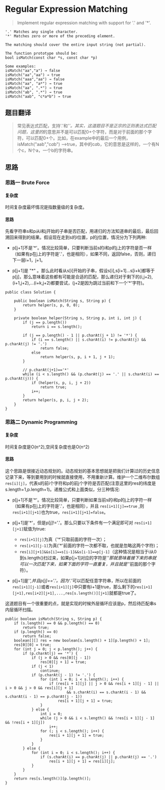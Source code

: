 # Regular Expression Matching #
>Implement regular expression matching with support for '.' and '*'.

```
'.' Matches any single character.
'*' Matches zero or more of the preceding element.

The matching should cover the entire input string (not partial).

The function prototype should be:
bool isMatch(const char *s, const char *p)

Some examples:
isMatch("aa","a") → false
isMatch("aa","aa") → true
isMatch("aaa","aa") → false
isMatch("aa", "a*") → true
isMatch("aa", ".*") → true
isMatch("ab", ".*") → true
isMatch("aab", "c*a*b") → true
```
## 题目翻译 ##
>常见表达式匹配，支持'.'和'*'。其实，这道题目不是正宗的正则表达式匹配问题，这里的*的意思并不是可以匹配0+个字符，而是对于前面的那个字符，可以匹配0+个。比如，在example中的最后一个用例，isMatch("aab","c*a*b") -->true，其中的c*a*b，它的意思是这样的，一个有N个c，N个a，一个b的字符串。

## 思路 ##

### 思路一 Brute Force ###

#### 复杂度 ####
时间复杂度最坏情况是指数量级的复杂度。

#### 思路 ####
先看字符串s和p从i和j开始的子串是否匹配，用递归的方法知道串的最后，最后回溯回来得到的结果。假设现在走到s的i位置，p的j位置，情况分为下列两种:

- p[j+1]不是'*'。情况比较简单，只要判断当前s的i和p的j上的字符是否一样（如果有p在j上的字符是'.'，也是相同），如果不同，返回false，否则，递归下一层i+1，j+1。

- p[j+1]是 "\*" 。那么此时看从s[i]开始的子串，假设s[i],s[i+1]...s[i+k]都等于p[j]，那么意味着这些都有可能是合适的匹配，那么递归对于剩下的(i,j+2),(i+1,j+2),...(i+k,j+2)都要尝试，(j+2是因为跳过当前和下一个'*'字符)。


```
public class Solution {

	public boolean isMatch(String s, String p) {
		return helper(s, p, 0, 0);
	}

	private boolean helper(String s, String p, int i, int j) {
		if (j == p.length())
			return i == s.length();

		if (j == p.length() - 1 || p.charAt(j + 1) != '*') {
			if (i == s.length() || s.charAt(i) != p.charAt(j) && p.charAt(j) != '.')
				return false;
			else
				return helper(s, p, i + 1, j + 1);
		}

		// p.charAt(j+1)=='*'
		while (i < s.length() && (p.charAt(j) == '.' || s.charAt(i) == p.charAt(j))) {
			if (helper(s, p, i, j + 2))
				return true;
			i++;
		}
		return helper(s, p, i, j + 2);
	}
}
```
### 思路二 Dynamic Programming ###

#### 复杂度 ####
时间复杂度是O(n^2),空间复杂度也是O(n^2)

#### 思路 ####
 这个思路是很接近动态规划的。动态规划的基本思想就是把我们计算过的历史信息记录下来，等到要用到的时候就直接使用，不用重新计算。维护一个二维布尔数组
 `res[i][j]`，代表s的前i个字符和p的前j个字符是否匹配(注意这里的res的纬度是s.length+1,p.length+1)。递推公式和上面类似，分三种情况:

- p[j+1]不是'*'。情况比较简单，只要判断如果当前s的i和p的j上的字符一样（如果有p在j上的字符是'.'，也是相同），并且
`res[i+1][j]==true` ,则`res[i+1][j+1]`也为true，`res[i+1][j+1]=false`。

- p[j+1]是'*'，但是p[j]!='.'。那么只要以下条件有一个满足即可对
`res[i+1][j+1]`赋值为true:
	- `res[i+1][j]`为真（'*'只取前面的字符一次）；
	- `res[i+1][j-1]`为真('*'前面的字符一次都不取，也就是忽略这两个字符)；
	- `res[i][j+1]&&s[i]==s[i-1]&&s[i-1]==p[j-1]`（这种情况是相当于i从0到s.length()扫过来，如果p[j+1]对应的字符是'*'那就意味着接下来的串就可以一次匹配下来，如果下面的字符一直重复，并且就是'*'前面的那个字符）。
	
- p[j+1]是'*',并且p[j]=='.'。因为'.*'可以匹配任意字符串，所以在前面的
```res[i+1][j-1]```或者```res[i+1][j]```中只要有i+1是true，那么剩下的```res[i+1][j+1],res[i+2][j+1],...,res[s.length()][j+1]```就都是true了。

这道题目有一个很重要的点，就是实现的时候外层循环应该是p，然后待匹配串s内层循环扫描。

```
public boolean isMatch(String s, String p) {
	if (s.length() == 0 && p.length() == 0)
		return true;
	if (p.length() == 0)
		return false;
	boolean[][] res = new boolean[s.length() + 1][p.length() + 1];
	res[0][0] = true;
	for (int j = 0; j < p.length(); j++) {
		if (p.charAt(j) == '*') {
			if (j > 0 && res[0][j - 1])
				res[0][j + 1] = true;
			if (j < 1)
				continue;
			if (p.charAt(j - 1) != '.') {
				for (int i = 0; i < s.length(); i++) {
					if (res[i + 1][j] || j > 0 && res[i + 1][j - 1] || i > 0 && j > 0 && res[i][j + 1]
							&& s.charAt(i) == s.charAt(i - 1) && s.charAt(i - 1) == p.charAt(j - 1))
						res[i + 1][j + 1] = true;
				}
			} else {
				int i = 0;
				while (j > 0 && i < s.length() && !res[i + 1][j - 1] && !res[i + 1][j])
					i++;
				for (; i < s.length(); i++) {
					res[i + 1][j + 1] = true;
				}
			}
		} else {
			for (int i = 0; i < s.length(); i++) {
				if (s.charAt(i) == p.charAt(j) || p.charAt(j) == '.')
					res[i + 1][j + 1] = res[i][j];
			}
		}
	}
	return res[s.length()][p.length()];
}
```
	


